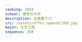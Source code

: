 ```yaml
---
ranking: 2019
school: 康奈尔大学
description: 全美第十六
src: /assets/offer_update/268.jpg
major: 化学工程
sequence: 268
---
```

